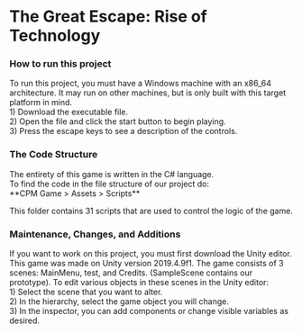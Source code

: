 <h1>The Great Escape: Rise of Technology</h1>  

<h3>How to run this project</h3>
 <p>To run this project, you must have a Windows machine with an x86_64 architecture.   
  It may run on other machines, but is only built with this target platform in mind.<br>  
    1) Download the executable file.<br>
    2) Open the file and click the start button to begin playing.<br>  
    3) Press the escape keys to see a description of the controls.<br>   

<h3>The Code Structure</h3>  
  The entirety of this game is written in the C# language.<br>   
  To find the code in the file structure of our project do:<br>
    **CPM Game > Assets > Scripts**  
  
  This folder contains 31 scripts that are used to control the logic of the game.   
  
<h3>Maintenance, Changes, and Additions</h3>  
  If you want to work on this project, you must first download the Unity editor.  
  This game was made on Unity version 2019.4.9f1.  
  The game consists of 3 scenes: MainMenu, test, and Credits. (SampleScene contains our prototype).  
  To edit various objects in these scenes in the Unity editor:<br>  
    1) Select the scene that you want to alter.<br>  
    2) In the hierarchy, select the game object you will change.<br>  
    3) In the inspector, you can add components or change visible variables as desired. </p>
